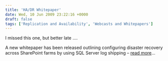 ```yaml
---
title: 'HA/DR Whitepaper'
date: Wed, 10 Jun 2009 23:22:16 +0000
draft: false
tags: ['Replication and Availability', 'Webcasts and Whitepapers']
---
```


I missed this one, but better late ….

A new whitepaper has been released outlining configuring disaster recovery across SharePoint farms by using SQL Server log shipping – [read more](http://technet.microsoft.com/en-us/library/dd890507.aspx)…